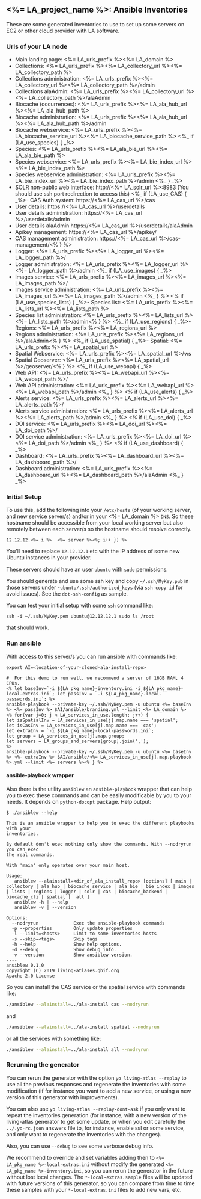 ## <%= LA_project_name %>: Ansible Inventories

These are some generated inventories to use to set up some servers on EC2 or other cloud provider with LA software.

### Urls of your LA node

- Main landing page: <%= LA_urls_prefix %><%= LA_domain %>
- Collections: <%= LA_urls_prefix %><%= LA_collectory_url %><%= LA_collectory_path %>
- Collections administration: <%= LA_urls_prefix %><%= LA_collectory_url %><%= LA_collectory_path %>/admin
- Collections alaAdmin: <%= LA_urls_prefix %><%= LA_collectory_url %><%= LA_collectory_path %>/alaAdmin
- Biocache (occurrences): <%= LA_urls_prefix %><%= LA_ala_hub_url %><%= LA_ala_hub_path %>
- Biocache administration: <%= LA_urls_prefix %><%= LA_ala_hub_url %><%= LA_ala_hub_path %>/admin
- Biocache webservice: <%= LA_urls_prefix %><%= LA_biocache_service_url %><%= LA_biocache_service_path %>
<%_ if (LA_use_species) { _%>
- Species: <%= LA_urls_prefix %><%= LA_ala_bie_url %><%= LA_ala_bie_path %>
- Species webservice: <%= LA_urls_prefix %><%= LA_bie_index_url %><%= LA_bie_index_path %>
- Species webservice administration: <%= LA_urls_prefix %><%= LA_bie_index_url %><%= LA_bie_index_path %>/admin
<%_ } _%>
- SOLR non-public web interface: http://<%= LA_solr_url %>:8983 (You should use ssh port redirection to access this)
<%_ if (LA_use_CAS) { _%>- CAS Auth system: https://<%= LA_cas_url %>/cas
- User details: https://<%= LA_cas_url %>/userdetails
- User details administration: https://<%= LA_cas_url %>/userdetails/admin
- User details alaAdmin https://<%= LA_cas_url %>/userdetails/alaAdmin
- Apikey management: https://<%= LA_cas_url %>/apikey/
- CAS management administration: https://<%= LA_cas_url %>/cas-management/<% } %>
- Logger: <%= LA_urls_prefix %><%= LA_logger_url %><%= LA_logger_path %>/
- Logger administration: <%= LA_urls_prefix %><%= LA_logger_url %><%= LA_logger_path %>/admin
<%_ if (LA_use_images) { _%>
- Images service: <%= LA_urls_prefix %><%= LA_images_url %><%= LA_images_path %>/
- Images service administration: <%= LA_urls_prefix %><%= LA_images_url %><%= LA_images_path %>/admin
<%_ } _%>
<%_ if (LA_use_species_lists) { _%>- Species list: <%= LA_urls_prefix %><%= LA_lists_url %><%= LA_lists_path %>
- Species list administration: <%= LA_urls_prefix %><%= LA_lists_url %><%= LA_lists_path %>/admin<% } %>
<%_ if (LA_use_regions) { _%>- Regions: <%= LA_urls_prefix %><%= LA_regions_url %>
- Regions administration: <%= LA_urls_prefix %><%= LA_regions_url %>/alaAdmin<% } %>
<%_ if (LA_use_spatial) { _%>- Spatial: <%= LA_urls_prefix %><%= LA_spatial_url %>
- Spatial Webservice: <%= LA_urls_prefix %><%= LA_spatial_url %>/ws
- Spatial Geoserver: <%= LA_urls_prefix %><%= LA_spatial_url %>/geoserver/<% } %>
<%_ if (LA_use_webapi) { _%>
- Web API: <%= LA_urls_prefix %><%= LA_webapi_url %><%= LA_webapi_path %>/
- Web API administration: <%= LA_urls_prefix %><%= LA_webapi_url %><%= LA_webapi_path %>/admin
<%_ } _%>
<%_ if (LA_use_alerts) { _%>
- Alerts service: <%= LA_urls_prefix %><%= LA_alerts_url %><%= LA_alerts_path %>/
- Alerts service administration: <%= LA_urls_prefix %><%= LA_alerts_url %><%= LA_alerts_path %>/admin
<%_ } _%>
<%_ if (LA_use_doi) { _%>
- DOI service: <%= LA_urls_prefix %><%= LA_doi_url %><%= LA_doi_path %>/
- DOI service administration: <%= LA_urls_prefix %><%= LA_doi_url %><%= LA_doi_path %>/admin
<%_ } _%>
<%_ if (LA_use_dashboard) { _%>
- Dashboard: <%= LA_urls_prefix %><%= LA_dashboard_url %><%= LA_dashboard_path %>/
- Dashboard administration: <%= LA_urls_prefix %><%= LA_dashboard_url %><%= LA_dashboard_path %>/alaAdmin
<%_ } _%>

### Initial Setup

To use this, add the following into your `/etc/hosts` (of your working server, and new service server/s) and/or in your <%= LA_domain %> `DNS`. So these hostname should be accessible from your local working server but also remotely between each server/s so the hostname should resolve correctly.

```<% let i=12; LA_servers.forEach(server => { %>
12.12.12.<%= i %>  <%= server %><%; i++ }) %>
```

You'll need to replace `12.12.12.1` etc with the IP address of some new Ubuntu instances in your provider.

These servers should have an user `ubuntu` with `sudo` permissions.

You should generate and use some ssh key and copy `~/.ssh/MyKey.pub` in those servers under `~ubuntu/.ssh/authorized_keys` (via `ssh-copy-id` for avoid issues). See the `dot-ssh-config` as sample.

You can test your initial setup with some `ssh` command like:
```
ssh -i ~/.ssh/MyKey.pem ubuntu@12.12.12.1 sudo ls /root
```
that should work.

### Run ansible

With access to this server/s you can run ansible with commands like:

```
export AI=<location-of-your-cloned-ala-install-repo>

#  For this demo to run well, we recommend a server of 16GB RAM, 4 CPUs.
<% let baseInv=`-i ${LA_pkg_name}-inventory.ini -i ${LA_pkg_name}-local-extras.ini`; let passInv = `-i ${LA_pkg_name}-local-passwords.ini`; %>
ansible-playbook --private-key ~/.ssh/MyKey.pem -u ubuntu <%= baseInv %> <%= passInv %> $AI/ansible/branding.yml --limit <%= LA_domain %>
<% for(var j=0; j < LA_services_in_use.length; j++) {
let isSpatialInv = LA_services_in_use[j].map.name === 'spatial';
let isCasInv = LA_services_in_use[j].map.name === 'cas';
let extraInv = `-i ${LA_pkg_name}-local-passwords.ini`;
let group = LA_services_in_use[j].map.group;
let servers = LA_groups_and_servers[group].join(','); 
%>
ansible-playbook --private-key ~/.ssh/MyKey.pem -u ubuntu <%= baseInv %> <%- extraInv %> $AI/ansible/<%= LA_services_in_use[j].map.playbook %>.yml --limit <%= servers %><% } %>
```
#### ansible-playbook wrapper

Also there is the utility `ansiblew` an `ansible-playbook` wrapper that can help you to exec these commands and can be easily modificable by you to your needs. It depends on `python-docopt` package. Help output:

```
$ ./ansiblew --help

This is an ansible wrapper to help you to exec the different playbooks with your
inventories.

By default don't exec nothing only show the commands. With --nodryrun you can exec
the real commands.

With 'main' only operates over your main host.

Usage:
   ansiblew --alainstall=<dir_of_ala_install_repo> [options] [ main | collectory | ala_hub | biocache_service | ala_bie | bie_index | images | lists | regions | logger | solr | cas | biocache_backend | biocache_cli | spatial |  all ]
   ansiblew -h | --help
   ansiblew -v | --version

Options:
  --nodryrun             Exec the ansible-playbook commands
  -p --properties        Only update properties
  -l --limit=<hosts>     Limit to some inventories hosts
  -s --skip=<tags>       Skip tags
  -h --help              Show help options.
  -d --debug             Show debug info.
  -v --version           Show ansiblew version.
----
ansiblew 0.1.0
Copyright (C) 2019 living-atlases.gbif.org
Apache 2.0 License
```
So you can install the CAS service or the spatial service with commands like:

```bash
./ansiblew --alainstall=../ala-install cas --nodryrun
```

and

```bash
./ansiblew --alainstall=../ala-install spatial --nodryrun
```

or all the services with something like:

```bash
./ansiblew --alainstall=../ala-install all --nodryrun
```

### Rerunning the generator

You can rerun the generator with the option `yo living-atlas --replay` to use all the previous responses and regenerate the inventories with some modification (if for instance you want to add a new service, or using a new version of this generator with improvements).

You can also use `yo living-atlas --replay-dont-ask` if you only want to repeat the inventories generation (for instance, with a new version of the living-atlas generator to get some update, or when you edit carefully the `../.yo-rc.json` answers file to, for instance, enable ssl or some service, and only want to regenerate the inventories with the changes).

Also, you can use `--debug` to see some verbose debug info.

We recommend to override and set variables adding then to `<%= LA_pkg_name %>-local-extras.ini` without modify the generated `<%= LA_pkg_name %>-inventory.ini`, so you can rerun the generator in the future without lost local changes. The `*-local-extras.sample` files will be updated with future versions of this generator, so you can compare from time to time these samples with your `*-local-extras.ini` files to add new vars, etc.
